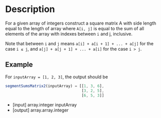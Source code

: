 # Description
For a given array of integers construct a square matrix A with side length equal to the length of array where `A[i, j]` is equal to the sum of all elements of the array with indexes between `i` and j, inclusive.

Note that between `i` and `j` means `a[i] + a[i + 1] + ... + a[j]` for the case `i ≤ j`, and `a[j] + a[j + 1] + ... + a[i]` for the case `i > j`.

## Example
For `inputArray = [1, 2, 3]`, the output should be

```javascript
segmentSumsMatrix2(inputArray) = [[1, 3, 6],
                                  [3, 2, 5],
                                  [6, 5, 3]]
```

- [input] array.integer inputArray
- [output] array.array.integer
